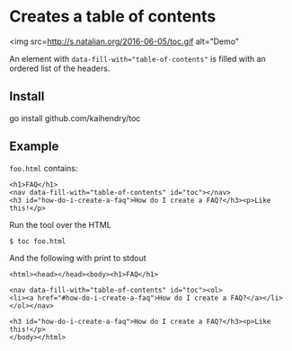 # Creates a table of contents

<img src=http://s.natalian.org/2016-06-05/toc.gif alt="Demo"

An element with `data-fill-with="table-of-contents"` is filled with an ordered list of the headers.

## Install

go install github.com/kaihendry/toc

## Example

`foo.html` contains:

	<h1>FAQ</h1>
	<nav data-fill-with="table-of-contents" id="toc"></nav>
	<h3 id="how-do-i-create-a-faq">How do I create a FAQ?</h3><p>Like this!</p>

Run the tool over the HTML

	$ toc foo.html

And the following with print to stdout

	<html><head></head><body><h1>FAQ</h1>

	<nav data-fill-with="table-of-contents" id="toc"><ol>
	<li><a href="#how-do-i-create-a-faq">How do I create a FAQ?</a></li>
	</ol></nav>

	<h3 id="how-do-i-create-a-faq">How do I create a FAQ?</h3><p>Like this!</p>
	</body></html>
